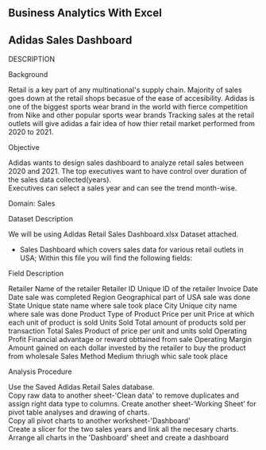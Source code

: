 Business Analytics With Excel
-----------------------------------
Adidas Sales Dashboard
-----------------------------------

DESCRIPTION

Background 

Retail is a key part of any multinational's supply chain. Majority of sales goes down at the retail shops becasue of the ease of accesibility. Adidas is one of the biggest sports wear brand in the world with fierce competition from Nike and other popular sports wear brands Tracking sales at the retail outlets will give adidas a fair idea of how thier retail market performed from 2020 to 2021.

Objective   

Adidas wants to design  sales dashboard to analyze retail sales between 2020 and 2021. 
The top executives want to have control over duration of the sales data collected(years).  
Executives can select a sales year and can see the trend month-wise.
  
Domain:  Sales

Dataset Description

We will be using Adidas Retail Sales Dashboard.xlsx Dataset attached.

* Sales Dashboard which covers sales data for various retail outlets in USA;
Within this file you will find the following fields:

Field 	                                          Description

Retailer	                                    Name of the retailer
Retailer ID	                                  Unique ID of the retailer
Invoice Date	                                Date sale was completed
Region                                        Geographical part of USA sale was done
State                                         Unique state name where sale took place
City	                                        Unique city name where sale was done
Product	                                      Type of Product
Price per unit	                              Price at which each unit of product is sold 
Units Sold	                                  Total amount of products sold per transaction
Total Sales	                                  Product of price per unit and units sold
Operating Profit	                            Financial advantage or reward obttained from sale
Operating Margin                              Amount gained on each dollar invested by the retailer to buy the product from wholesale
Sales Method	                                Medium thriugh whic sale took place


Analysis Procedure

Use the Saved Adidas Retail Sales database.    
    Copy raw data to another sheet-'Clean data' to remove duplicates and assign right data type to columns.
    Create another sheet-‘Working Sheet’ for pivot table analyses and drawing of charts.    
    Copy all pivot charts to another worksheet-'Dashboard'     
    Create a slicer for the two sales years and link all the necesary charts.
    Arrange all charts in the 'Dashboard' sheet and create a dashboard  
    
